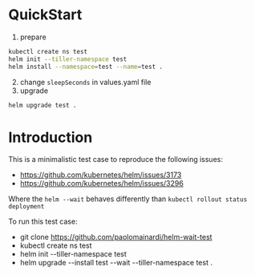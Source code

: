 # QuickStart
1. prepare
```bash
kubectl create ns test
helm init --tiller-namespace test
helm install --namespace=test --name=test .
```
2. change `sleepSeconds` in values.yaml file
3. upgrade 
```bash
helm upgrade test .
```

# Introduction

This is a minimalistic test case to reproduce the following issues:

* https://github.com/kubernetes/helm/issues/3173
* https://github.com/kubernetes/helm/issues/3296

Where the `helm --wait` behaves differently than `kubectl rollout status deployment`

To run this test case:

* git clone https://github.com/paolomainardi/helm-wait-test
* kubectl create ns test
* helm init --tiller-namespace test
* helm upgrade --install test --wait --tiller-namespace test .



